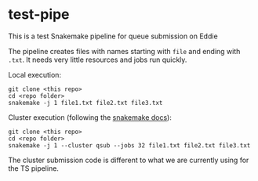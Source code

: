 # test-pipe
This is a test Snakemake pipeline for queue submission on Eddie

The pipeline creates files with names starting with `file` and ending with `.txt`. It needs very little resources and jobs run quickly.

Local execution:
```
git clone <this repo>
cd <repo folder>
snakemake -j 1 file1.txt file2.txt file3.txt
```

Cluster execution (following the [snakemake docs](https://snakemake.readthedocs.io/en/stable/executing/cluster.html#generic-cluster-support)):
```
git clone <this repo>
cd <repo folder>
snakemake -j 1 --cluster qsub --jobs 32 file1.txt file2.txt file3.txt
```
The cluster submission code is different to what we are currently using for the TS pipeline.